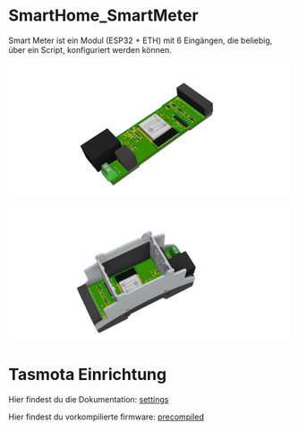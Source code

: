 # SmartHome_SmartMeter
Smart Meter ist ein Modul (ESP32 + ETH) mit 6 Eingängen, die beliebig, über ein Script, konfiguriert werden können.

![ASB](pict/SmartHome_3D_Leiterplatte.png)


![ASB](pict/SmartMeter_3D_Modul_mit_Gehause.png)

# Tasmota Einrichtung



Hier findest du die Dokumentation: [settings](./Tasmota_Einrichtung.md)

Hier findest du vorkompilierte firmware: [precompiled](/firmware_precompiled)

